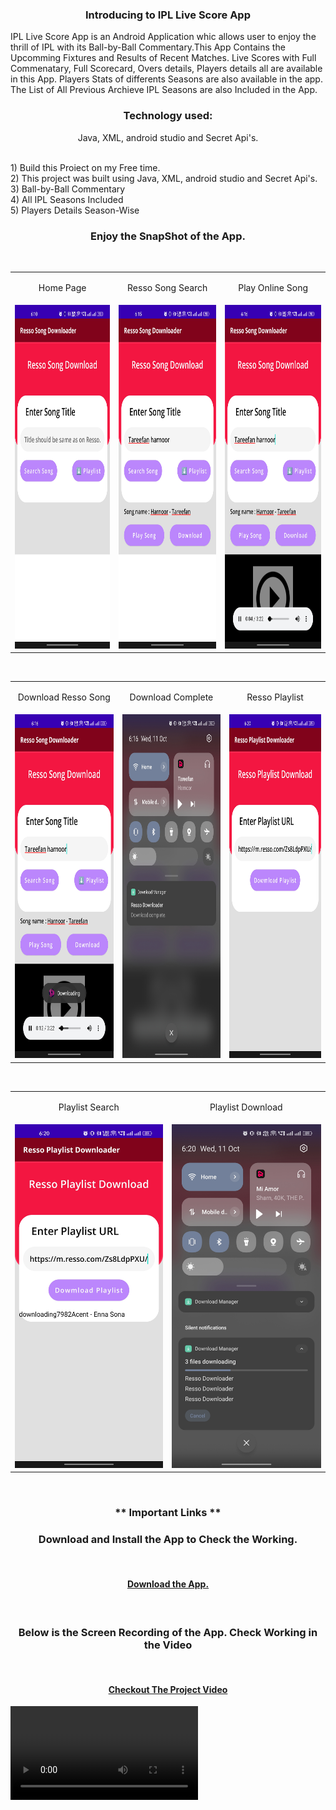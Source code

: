 
<h3 align="center"> Introducing to IPL Live Score App </h3>


<p  align="center">
  
  IPL Live Score App is an Android Application whic allows user to enjoy the thrill of IPL with its Ball-by-Ball Commentary.This App Contains the Upcomming Fixtures and Results of Recent Matches. Live Scores with Full Commenatary, Full Scorecard, Overs details, Players details all are available in this App. Players Stats of differents Seasons are also available in the app. The List of All Previous Archieve IPL Seasons are also Included in the App.

 <h3 align="center"> Technology used: </h3></p>
<p  align="center">Java, XML, android studio and Secret Api's. 
  
</br>1) Build this Proiect on my Free time. 
</br> 2) This project was built using Java, XML, android studio and Secret Api's.
</br> 3) Ball-by-Ball Commentary
</br> 4) All IPL Seasons Included
</br> 5) Players Details Season-Wise


</p>

### <p align="center"> Enjoy the SnapShot of the App. </p>

 <br/>
<table>
  <tr>
    <td><p align="center">Home Page</p></td>
    <td><p align="center">Resso Song Search</p></td>
    <td><p align="center">Play Online Song</p></td>
  </tr>
  <tr>
    <td><img src="https://github.com/ashish6659/Projects-Details/blob/main/Resso/Screenshot/Resso_home.jpg" width=270 height=550></td>
    <td><img src="https://github.com/ashish6659/Projects-Details/blob/main/Resso/Screenshot/Resso_Song_Search.jpg" width=270 height=550></td>
    <td><img src="https://github.com/ashish6659/Projects-Details/blob/main/Resso/Screenshot/Resso_Play_Online.jpg" width=270 height=550></td>
  </tr>
 </table>
 <br/>
 
<table>
  <tr>
    <td><p align="center">Download Resso Song</p></td>
    <td><p align="center">Download Complete</p></td>
    <td><p align="center">Resso Playlist</p></td>
  </tr>
  <tr>
    <td><img src="https://github.com/ashish6659/Projects-Details/blob/main/Resso/Screenshot/Resso_Download_Song.jpg" width=270 height=550></td>
    <td><img src="https://github.com/ashish6659/Projects-Details/blob/main/Resso/Screenshot/Resso_Download_Complete.jpg" width=270 height=550></td>
    <td><img src="https://github.com/ashish6659/Projects-Details/blob/main/Resso/Screenshot/Resso_Playlist.jpg" width=270 height=550></td>
  </tr>
 </table>
  <br/>
 <table>
  <tr>
    <td><p align="center">Playlist Search</p></td>
    <td><p align="center">Playlist Download</p></td>
  </tr>
  <tr>
    <td><img src="https://github.com/ashish6659/Projects-Details/blob/main/Resso/Screenshot/Resso_Playlist_Search.jpg" width=270 height=550></td>
    <td><img src="https://github.com/ashish6659/Projects-Details/blob/main/Resso/Screenshot/Resso_Playlist_Download.jpg" width=270 height=550></td>
  </tr>
 </table>
  <br/>

### <p align="center"> ** Important Links **</p>

<h3 align="center"> Download and Install the App to Check the Working.</h3>

<br/>

#### <p align="center"> [ Download the App.](https://github.com/ashish6659/Projects-Details/raw/main/Resso/Screenshot/Resso.apk) </p>

<br/>

<h3 align="center"> Below is the Screen Recording of the App. Check Working in the Video</h3>
<br/>

#### <p align="center"> [ Checkout The Project Video](https://github.com/ashish6659/Projects-Details/blob/main/FurnitureStore/Screenshot/Resso_Video.mp4) </p>

<video align="center" src='https://github.com/ashish6659/Projects-Details/blob/main/FurnitureStore/Screenshot/Resso_Video.mp4'/>
<br/>
